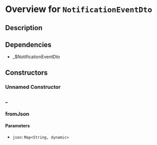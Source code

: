# Overview for `NotificationEventDto`

## Description



## Dependencies

- _$NotificationEventDto

## Constructors

### Unnamed Constructor


### _


### fromJson


#### Parameters

- `json`: `Map<String, dynamic>`

